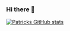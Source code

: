 ### Hi there 👋

[![Patricks GitHub stats](https://github-readme-stats.vercel.app/api?username=psiegmund)](https://github.com/psiegmund/github-readme-stats)




<!--
**psiegmund/psiegmund** is a ✨ _special_ ✨ repository because its `README.md` (this file) appears on your GitHub profile.

Here are some ideas to get you started:

- 🔭 I’m currently working on ...
- 🌱 I’m currently learning ...
- 👯 I’m looking to collaborate on ...
- 🤔 I’m looking for help with ...
- 💬 Ask me about ...
- 📫 How to reach me: ...
- 😄 Pronouns: ...
- ⚡ Fun fact: ...
-->
